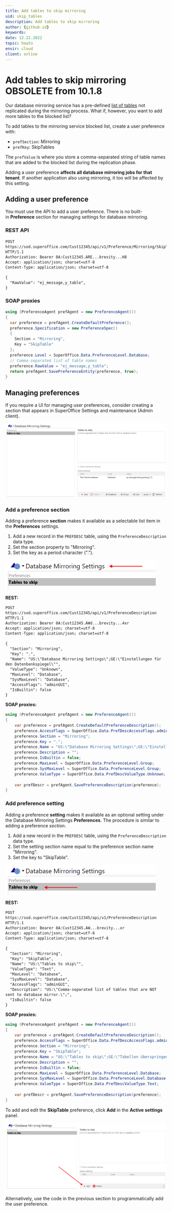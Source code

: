 ```yaml
---
title: Add tables to skip mirroring
uid: skip_tables
description: Add tables to skip mirroring
author: {github-id}
keywords:
date: 12.22.2022
topic: howto
envir: cloud
client: online
---
```


# Add tables to skip mirroring OBSOLETE from 10.1.8

Our database mirroring service has a pre-defined [list of tables][1] not replicated during the mirroring process. What if, however, you want to add more tables to the blocked list?

To add tables to the mirroring service blocked list, create a user preference with:

* `prefSection`: Mirroring
* `prefKey`: SkipTables

The `prefValue` is where you store a comma-separated string of table names that are added to the blocked list during the replication phase.

Adding a user preference **affects all database mirroring jobs for that tenant**. If another application also using mirroring, it too will be affected by this setting.

## Adding a user preference

You must use the API to add a user preference. There is no built-in **Preference** section for managing settings for database mirroring.

### REST API

```http
POST https://sod.superoffice.com/Cust12345/api/v1/Preference/Mirroring/SkipTables HTTP/1.1
Authorization: Bearer 8A:Cust12345.ARE...brevity...H8
Accept: application/json; charset=utf-8
Content-Type: application/json; charset=utf-8

{
  "RawValue": "ej_message,y_table",
}
```

### SOAP proxies

```csharp
using (PreferenceAgent prefAgent = new PreferenceAgent())
{
  var preference = prefAgent.CreateDefaultPreference();
  preference.Specification = new PreferenceSpec()
  {
    Section = "Mirroring",
    Key = "SkipTable"
  };
  preference.Level = SuperOffice.Data.PreferenceLevel.Database;
  // Comma-separated list of table names
  preference.RawValue = "ej_message,y_table";
  return prefAgent.SavePreferenceEntity(preference, true);
}
```

## Managing preferences

If you require a UI for managing user preferences, consider creating a section that appears in SuperOffice Settings and maintenance (Admin client).

![imageq9fi.png -screenshot][img1]

### Add a preference section

Adding a preference **section** makes it available as a selectable list item in the **Preferences** settings.

1. Add a new record in the `PREFDESC` table, using the `PreferenceDescription` data type.
2. Set the section property to "Mirroring".
3. Set the key as a period character (".").

![imagei34k8.png -screenshot][img2]

**REST:**

```http
POST https://sod.superoffice.com/Cust12345/api/v1/PreferenceDescription HTTP/1.1
Authorization: Bearer 8A:Cust12345.AWd...brevity...4xr
Accept: application/json; charset=utf-8
Content-Type: application/json; charset=utf-8

{
  "Section": "Mirroring",
  "Key": ".",
  "Name": "US:\"Database Mirroring Settings\";GE:\"Einstellungen für den Datenbankspiegel\"",
  "ValueType": "Unknown",
  "MaxLevel": "Database",
  "SysMaxLevel": "Database",
  "AccessFlags": "adminGUI",
  "IsBuiltin": false
}
```

**SOAP proxies:**

```csharp
using (PreferenceAgent prefAgent = new PreferenceAgent())
{
    var preference = prefAgent.CreateDefaultPreferenceDescription();
    preference.AccessFlags = SuperOffice.Data.PrefDescAccessFlags.adminGUI;
    preference.Section = "Mirroring";
    preference.Key = ".";
    preference.Name = "US:\"Database Mirroring Settings\";GE:\"Einstellungen für den Datenbankspiegel\"";
    preference.Description = "";
    preference.IsBuiltin = false;
    preference.MaxLevel = SuperOffice.Data.PreferenceLevel.Group;
    preference.SysMaxLevel = SuperOffice.Data.PreferenceLevel.Group;
    preference.ValueType = SuperOffice.Data.PrefDescValueType.Unknown;

    var prefDescr = prefAgent.SavePreferenceDescription(preference);
}
```

### Add preference setting

Adding a preference **setting** makes it available as an optional setting under the Database Mirroring Settings **Preferences**. The procedure is similar to adding a preference *section*.

1. Add a new record in the `PREFDESC` table, using the `PreferenceDescription` data type.
2. Set the setting section name equal to the preference section name "Mirroring".
3. Set the key to "SkipTable".

![image03q27.png -screenshot][img3]

**REST:**

```http
POST https://sod.superoffice.com/Cust12345/api/v1/PreferenceDescription HTTP/1.1
Authorization: Bearer 8A:Cust12345.AW...brevity...xr
Accept: application/json; charset=utf-8
Content-Type: application/json; charset=utf-8

{
  "Section": "Mirroring",
  "Key": "SkipTable",
  "Name": "US:\"Tables to skip\"",
  "ValueType": "Text",
  "MaxLevel": "Database",
  "SysMaxLevel": "Database",
  "AccessFlags": "adminGUI",
  "Description": "US:\"Comma-separated list of tables that are NOT sent to database mirror.\";",
  "IsBuiltin": false
}
```

**SOAP proxies:**

```csharp
using (PreferenceAgent prefAgent = new PreferenceAgent())
{
    var preference = prefAgent.CreateDefaultPreferenceDescription();
    preference.AccessFlags = SuperOffice.Data.PrefDescAccessFlags.adminGUI;
    preference.Section = "Mirroring";
    preference.Key = "SkipTable";
    preference.Name = "US:\"Tables to skip\";GE:\"Tabellen überspringen\"";
    preference.Description = "";
    preference.IsBuiltin = false;
    preference.MaxLevel = SuperOffice.Data.PreferenceLevel.Database;
    preference.SysMaxLevel = SuperOffice.Data.PreferenceLevel.Database;
    preference.ValueType = SuperOffice.Data.PrefDescValueType.Text;

    var prefDescr = prefAgent.SavePreferenceDescription(preference);
}
```

To add and edit the **SkipTable** preference, click **Add** in the **Active settings** panel.

![imagebfi1k.png -screenshot][img4]

Alternatively, use the code in the previous section to programmatically add the user preference.

<!-- Referenced links -->
[1]: blocked-tables.md

<!-- Referenced images -->
[img1]: media/imageq9fi.png
[img2]: media/imagei34k8.png
[img3]: media/image03q27.png
[img4]: media/imagebfi1k.png
